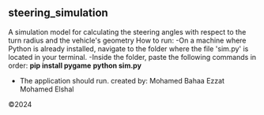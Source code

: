 ## steering_simulation
A simulation model for calculating the steering angles with respect to the turn radius and the vehicle's geometry
How to run:
  -On a machine where Python is already installed, navigate to the folder where the file 'sim.py' is located in your terminal.
  -Inside the folder, paste the following commands in order: 
                  __pip install pygame__
                  __python sim.py__
  - The application should run.
created by: Mohamed Bahaa Ezzat Mohamed Elshal

&copy;2024
